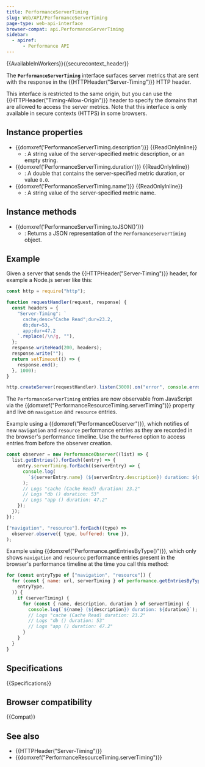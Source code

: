 ```yaml
---
title: PerformanceServerTiming
slug: Web/API/PerformanceServerTiming
page-type: web-api-interface
browser-compat: api.PerformanceServerTiming
sidebar:
  - apiref:
      - Performance API
---
```


{{AvailableInWorkers}}{{securecontext_header}}

The **`PerformanceServerTiming`** interface surfaces server metrics that are sent with the response in the {{HTTPHeader("Server-Timing")}} HTTP header.

This interface is restricted to the same origin, but you can use the {{HTTPHeader("Timing-Allow-Origin")}} header to specify the domains that are allowed to access the server metrics. Note that this interface is only available in secure contexts (HTTPS) in some browsers.

## Instance properties

- {{domxref('PerformanceServerTiming.description')}} {{ReadOnlyInline}}
  - : A string value of the server-specified metric description, or an empty string.
- {{domxref('PerformanceServerTiming.duration')}} {{ReadOnlyInline}}
  - : A double that contains the server-specified metric duration, or value `0.0`.
- {{domxref('PerformanceServerTiming.name')}} {{ReadOnlyInline}}
  - : A string value of the server-specified metric name.

## Instance methods

- {{domxref('PerformanceServerTiming.toJSON()')}}
  - : Returns a JSON representation of the `PerformanceServerTiming` object.

## Example

Given a server that sends the {{HTTPHeader("Server-Timing")}} header, for example a Node.js server like this:

```js
const http = require("http");

function requestHandler(request, response) {
  const headers = {
    "Server-Timing": `
      cache;desc="Cache Read";dur=23.2,
      db;dur=53,
      app;dur=47.2
    `.replace(/\n/g, ""),
  };
  response.writeHead(200, headers);
  response.write("");
  return setTimeout(() => {
    response.end();
  }, 1000);
}

http.createServer(requestHandler).listen(3000).on("error", console.error);
```

The `PerformanceServerTiming` entries are now observable from JavaScript via the {{domxref("PerformanceResourceTiming.serverTiming")}} property and live on `navigation` and `resource` entries.

Example using a {{domxref("PerformanceObserver")}}, which notifies of new `navigation` and `resource` performance entries as they are recorded in the browser's performance timeline. Use the `buffered` option to access entries from before the observer creation.

```js
const observer = new PerformanceObserver((list) => {
  list.getEntries().forEach((entry) => {
    entry.serverTiming.forEach((serverEntry) => {
      console.log(
        `${serverEntry.name} (${serverEntry.description}) duration: ${serverEntry.duration}`,
      );
      // Logs "cache (Cache Read) duration: 23.2"
      // Logs "db () duration: 53"
      // Logs "app () duration: 47.2"
    });
  });
});

["navigation", "resource"].forEach((type) =>
  observer.observe({ type, buffered: true }),
);
```

Example using {{domxref("Performance.getEntriesByType()")}}, which only shows `navigation` and `resource` performance entries present in the browser's performance timeline at the time you call this method:

```js
for (const entryType of ["navigation", "resource"]) {
  for (const { name: url, serverTiming } of performance.getEntriesByType(
    entryType,
  )) {
    if (serverTiming) {
      for (const { name, description, duration } of serverTiming) {
        console.log(`${name} (${description}) duration: ${duration}`);
        // Logs "cache (Cache Read) duration: 23.2"
        // Logs "db () duration: 53"
        // Logs "app () duration: 47.2"
      }
    }
  }
}
```

## Specifications

{{Specifications}}

## Browser compatibility

{{Compat}}

## See also

- {{HTTPHeader("Server-Timing")}}
- {{domxref("PerformanceResourceTiming.serverTiming")}}
